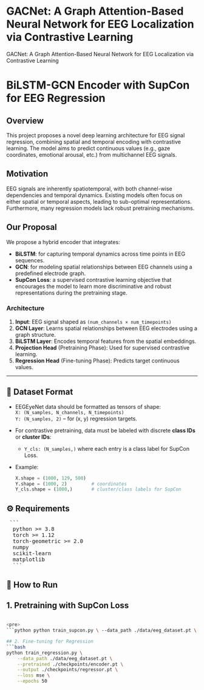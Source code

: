 # GACNet: A Graph Attention-Based Neural Network for EEG Localization via Contrastive Learning
GACNet: A Graph Attention-Based Neural Network for EEG Localization via Contrastive Learning
# BiLSTM-GCN Encoder with SupCon for EEG Regression

## Overview

This project proposes a novel deep learning architecture for EEG signal regression, combining spatial and temporal encoding with contrastive learning. The model aims to predict continuous values (e.g., gaze coordinates, emotional arousal, etc.) from multichannel EEG signals.

## Motivation

EEG signals are inherently spatiotemporal, with both channel-wise dependencies and temporal dynamics. Existing models often focus on either spatial or temporal aspects, leading to sub-optimal representations. Furthermore, many regression models lack robust pretraining mechanisms.

## Our Proposal

We propose a hybrid encoder that integrates:
- **BiLSTM**: for capturing temporal dynamics across time points in EEG sequences.
- **GCN**: for modeling spatial relationships between EEG channels using a predefined electrode graph.
- **SupCon Loss**: a supervised contrastive learning objective that encourages the model to learn more discriminative and robust representations during the pretraining stage.

### Architecture

1. **Input**: EEG signal shaped as `(num_channels × num_timepoints)`
2. **GCN Layer**: Learns spatial relationships between EEG electrodes using a graph structure.
3. **BiLSTM Layer**: Encodes temporal features from the spatial embeddings.
4. **Projection Head** (Pretraining Phase): Used for supervised contrastive learning.
5. **Regression Head** (Fine-tuning Phase): Predicts target continuous values.

---

## 🧠 Dataset Format

- EEGEyeNet data should be formatted as tensors of shape:  
  `X: (N_samples, N_channels, N_timepoints)`  
  `Y: (N_samples, 2)` – for (x, y) regression targets.

- For contrastive pretraining, data must be labeled with discrete **class IDs** or **cluster IDs**:
  - `Y_cls: (N_samples,)` where each entry is a class label for SupCon Loss.

- Example:
  ```python
  X.shape = (1000, 129, 500)
  Y.shape = (1000, 2)         # coordinates
  Y_cls.shape = (1000,)       # cluster/class labels for SupCon

  
## ⚙️ Requirements
<pre> ``` 
  python >= 3.8 
  torch >= 1.12 
  torch-geometric >= 2.0 
  numpy 
  scikit-learn 
  matplotlib 
  ``` </pre>



## 🚀 How to Run

## 1. Pretraining with SupCon Loss
```bash

<pre>
```python python train_supcon.py \ --data_path ./data/eeg_dataset.pt \ --output ./checkpoints/encoder.pt \ --temperature 0.07 \ --epochs 100 ``` </pre>

## 2. Fine-tuning for Regression
```bash
python train_regression.py \
    --data_path ./data/eeg_dataset.pt \
    --pretrained ./checkpoints/encoder.pt \
    --output ./checkpoints/regressor.pt \
    --loss mse \
    --epochs 50


